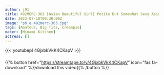 ```yaml
---
author: j91
title: 492MERC-363 [Asian Beautiful Girl] Petite But Somewhat Sexy Asian Girl! A Girl Who Laughs Cutely And Rich Sex!
date: 2023-07-18T00:30:00Z
image: "pb_e_492merc-363.jpg"
tags: [Amateur, Big Tits, Creampie]
maker: [Minami Kitchen]
actress: []
---
```



{{< youtubepl 4GjxbkVkK4CKapV >}}
###

{{% button href="https://streamtape.to/v/4GjxbkVkK4CKapV" icon="fas fa-download" %}}download this video{{% /button %}}

